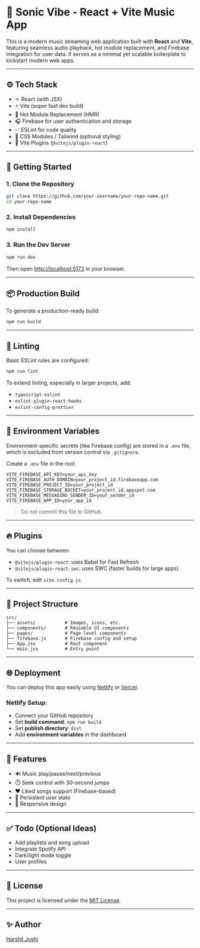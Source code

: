 
# 🎵 Sonic Vibe - React + Vite Music App

This is a modern music streaming web application built with **React** and **Vite**, featuring seamless audio playback, hot module replacement, and Firebase integration for user data. It serves as a minimal yet scalable boilerplate to kickstart modern web apps.

---

## ⚙️ Tech Stack

- ⚛️ React (with JSX)
- ⚡ Vite (super fast dev build)
- 🔁 Hot Module Replacement (HMR)
- 🎧 Firebase for user authentication and storage
- ✅ ESLint for code quality
- 🎨 CSS Modules / Tailwind (optional styling)
- 🔌 Vite Plugins (`@vitejs/plugin-react`)

---

## 🚀 Getting Started

### 1. Clone the Repository

```bash
git clone https://github.com/your-username/your-repo-name.git
cd your-repo-name
````

### 2. Install Dependencies

```bash
npm install
```

### 3. Run the Dev Server

```bash
npm run dev
```

Then open [http://localhost:5173](http://localhost:5173) in your browser.

---

## 📦 Production Build

To generate a production-ready build:

```bash
npm run build
```

---

## 🧪 Linting

Basic ESLint rules are configured:

```bash
npm run lint
```

To extend linting, especially in larger projects, add:

* `typescript-eslint`
* `eslint-plugin-react-hooks`
* `eslint-config-prettier`

---

## 🔐 Environment Variables

Environment-specific secrets (like Firebase config) are stored in a `.env` file, which is excluded from version control via `.gitignore`.

Create a `.env` file in the root:

```
VITE_FIREBASE_API_KEY=your_api_key
VITE_FIREBASE_AUTH_DOMAIN=your_project_id.firebaseapp.com
VITE_FIREBASE_PROJECT_ID=your_project_id
VITE_FIREBASE_STORAGE_BUCKET=your_project_id.appspot.com
VITE_FIREBASE_MESSAGING_SENDER_ID=your_sender_id
VITE_FIREBASE_APP_ID=your_app_id
```

> Do not commit this file to GitHub.

---

## 🔥 Plugins

You can choose between:

* `@vitejs/plugin-react`: uses Babel for Fast Refresh
* `@vitejs/plugin-react-swc`: uses SWC (faster builds for large apps)

To switch, edit `vite.config.js`.

---

## 📁 Project Structure

```
src/
├── assets/           # Images, icons, etc.
├── components/       # Reusable UI components
├── pages/            # Page-level components
├── firebase.js       # Firebase config and setup
├── App.jsx           # Root component
└── main.jsx          # Entry point
```

---

## 🌐 Deployment

You can deploy this app easily using [Netlify](https://netlify.com/) or [Vercel](https://vercel.com/).

### Netlify Setup:

* Connect your GitHub repository
* Set **build command**: `npm run build`
* Set **publish directory**: `dist`
* Add **environment variables** in the dashboard

---

## 📸 Features

* 🔊 Music play/pause/next/previous
* ⏱️ Seek control with 30-second jumps
* ❤️ Liked songs support (Firebase-based)
* 👤 Persistent user state
* 📱 Responsive design

---

## ✅ Todo (Optional Ideas)

* Add playlists and song upload
* Integrate Spotify API
* Dark/light mode toggle
* User profiles

---

## 📜 License

This project is licensed under the [MIT License](./LICENSE).

---

## ✨ Author
[Harshil Joshi](https://github.com/HarrshilJoshi)

